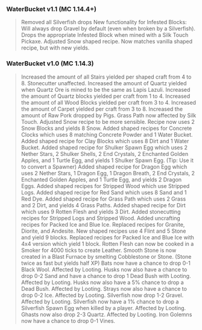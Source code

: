 ### WaterBucket v1.1 (MC 1.14.4+)

> Removed all Silverfish drops
> New functionality for Infested Blocks: Will always drop Gravel by default (even when broken by a Silverfish). Drops the appropriate Infested Block when mined with a Silk Touch Pickaxe.
> Adjusted Snow shaped recipe. Now matches vanilla shaped recipe, but with new yields.

### WaterBucket v1.0 (MC 1.14.3)

> Increased the amount of all Stairs yielded per shaped craft from 4 to 8. Stonecutter unaffected.
> Increased the amount of Quartz yielded when Quartz Ore is mined to be the same as Lapis Lazuli.
> Increased the amount of Quartz blocks yielded per craft from 1 to 4.
> Increased the amount of all Wood Blocks yielded per craft from 3 to 4.
> Increased the amount of Carpet yielded per craft from 3 to 8.
> Increased the amount of Raw Pork dropped by Pigs.
> Grass Path now affected by Silk Touch.
> Adjusted Snow recipe to be more sensible. Recipe now uses 2 Snow Blocks and yields 8 Snow.
> Added shaped recipes for Concrete Clocks which uses 8 matching Concrete Powder and 1 Water Bucket.
> Added shaped recipe for Clay Blocks which uses 8 Dirt and 1 Water Bucket.
> Added shaped recipe for Shulker Spawn Egg which uses 2 Nether Stars, 2 Shulker Shells, 2 End Crystals, 2 Enchanted Golden Apples, and 1 Turtle Egg, and yields 1 Shulker Spawn Egg. (Tip: Use it to convert a Spawner)
> Added shaped recipe for Dragon Egg which uses 2 Nether Stars, 1 Dragon Egg, 1 Dragon Breath, 2 End Crystals, 2 Enchanted Golden Apples, and 1 Turtle Egg, and yields 2 Dragon Eggs.
> Added shaped recipes for Stripped Wood which use Stripped Logs.
> Added shaped recipe for Red Sand which uses 8 Sand and 1 Red Dye.
> Added shaped recipe for Grass Path which uses 2 Grass and 2 Dirt, and yields 4 Grass Paths.
> Added shaped recipe for Dirt which uses 9 Rotten Flesh and yields 3 Dirt.
> Added stonecutting recipes for Stripped Logs and Stripped Wood.
> Added uncrafting recipes for Packed Ice and Blue Ice.
> Replaced recipes for Granite, Diorite, and Andesite. New shaped recipes use 4 Flint and 5 Stone and yield 9 blocks.
> Replaced recipes for Packed Ice and Blue Ice with 4x4 version which yield 1 block.
> Rotten Flesh can now be cooked in a Smoker for 4000 ticks to create Leather.
> Smooth Stone is now created in a Blast Furnace by smelting Cobblestone or Stone. (Stone twice as fast but yields half XP)
> Bats now have a chance to drop 0-1 Black Wool. Affected by Looting.
> Husks now also have a chance to drop 0-2 Sand and have a chance to drop 1 Dead Bush with Looting. Affected by Looting.
> Husks now also have a 5% chance to drop a Dead Bush. Affected by Looting.
> Strays now also have a chance to drop 0-2 Ice. Affected by Looting.
> Silverfish now drop 1-2 Gravel. Affected by Looting.
> Silverfish now have a 1% chance to drop a Silverfish Spawn Egg when killed by a player. Affected by Looting.
> Ghasts now also drop 2-3 Quartz. Affected by Looting.
> Iron Golemns now have a chance to drop 0-1 Vines.
